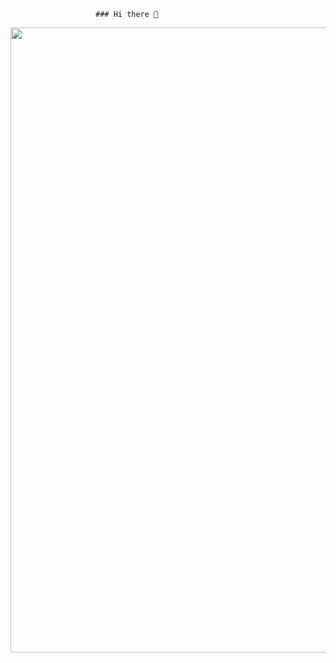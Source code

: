                        ### Hi there 👋

<div id="header" align="center">
  <img src="https://camo.githubusercontent.com/0c2b77e02d718dd04046c0236b3aa528cf9c2f04ffc92623edaf0a0a52589df3/68747470733a2f2f63646e2e646973636f72646170702e636f6d2f6174746163686d656e74732f3937353033363838333935383633363535372f3937353038303432393139373539303631382f74756d626c725f30306663613538653038386536326665653132363866626135653731393664305f61623266666134615f3530302e77656270" width="1000"/>
</div>

<!--
**Tusko-DK/Tusko-DK** is a ✨ _special_ ✨ repository because its `README.md` (this file) appears on your GitHub profile.

Here are some ideas to get you started:

- 🔭 I’m currently working on ...
- 🌱 I’m currently learning ...
- 👯 I’m looking to collaborate on ...
- 🤔 I’m looking for help with ...
- 💬 Ask me about ...
- 📫 How to reach me: ...
- 😄 Pronouns: ...
- ⚡ Fun fact: ...
-->
